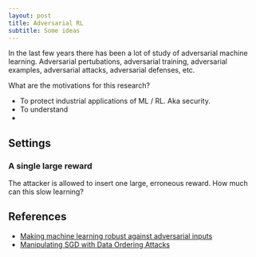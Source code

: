 ```yaml
---
layout: post
title: Adversarial RL
subtitle: Some ideas
---
```


In the last few years there has been a lot of study of adversarial machine learning. Adversarial pertubations, adversarial training, adversarial examples, adversarial attacks, adversarial defenses, etc.

What are the motivations for this research?
- To protect industrial applications of ML / RL. Aka security.
- To understand 
- 


## Settings

### A single large reward

The attacker is allowed to insert one large, erroneous reward.
How much can this slow learning?

### 

## References

- [Making machine learning robust against adversarial inputs](https://dl.acm.org/doi/10.1145/3134599)
- [Manipulating SGD with Data Ordering Attacks](https://arxiv.org/abs/2104.09667)